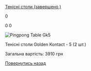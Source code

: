 ## 
[Тенісні столи (завершено )](/info/for-grads/тенісні-столи/)

0

0
0



![Pingpong Table Gk5](/images/blog/тенісні-столи/pingpong-table-gk5.jpg)


Тенісні столи Golden Kontact - 5 (2 шт.)

Загальна вартість: 3910 грн

<!-- <form action="/%D0%B4%D0%BB%D1%8F-%D0%B2%D0%B8%D0%BF%D1%83%D1%81%D0%BA%D0%BD%D0%B8%D0%BA%D1%96%D0%B2/%D1%82%D0%B5%D0%BD%D1%96%D1%81%D0%BD%D1%96-%D1%81%D1%82%D0%BE%D0%BB%D0%B8" class="donateform" enctype="multipart/form-data" method="post"><input id="Email" name="Email" placeholder="email@domain.com" type="email" value="" /><input id="Name" name="Name" placeholder="Вася Пупкін" type="text" value="" /><input type="number" id="Amount" name="Amount" placeholder="100 UAH" />
<input type="hidden" id="ProjectId" name="ProjectId" value="1182" />
<input type="hidden" id="Subscribe" name="Subscribe" value="fasle" />
<input type="submit" value="Зробити внесок" />
<input name='ufprt' type='hidden' value='52C42FB8DEA3F58663ACEFBDC95D7F3231B870EB894BEE1D449020F7A2F7EAC6B484279CFE769EAA7648552AF6895C00097CC1F68A15436C7C8241D1CD137FC843D962B9AC0C213676DD4F4AB9F7A886CC39B07D5BCFC9307032FC75B656899D718C419A2950367C65BA47087037512969A28B8120A7E291B069EAD143E03B52E6D961F61F8B60E443999607EFF1DF30' /></form> -->


[Повернутись назад](/info/for-grads/)
